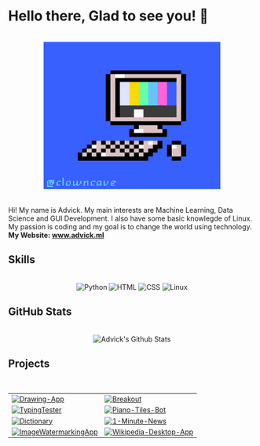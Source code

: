 <h1> Hello there, Glad to see you! 👋 </h1>
<br>
<div align = "center">
    <img width="360" height="300" alt="Computer" src="computer.gif">
</div>
<br>
<p> Hi! My name is Advick. My main interests are Machine Learning, Data Science and GUI Development. I also have some basic knowlegde of Linux. My passion is coding and my goal is to change the world using technology. <strong>My Website: <a href="https://www.advick.ml/">www.advick.ml</a></strong></p>

<!-- Skills -->
<h2>Skills</h2>
<br>
<div align = "center">
    <img alt="Python" src="https://img.shields.io/badge/Python-1C1E26?style=for-the-badge&logo=python&labelColor=1C1E26">
    <img alt="HTML" src="https://img.shields.io/badge/HTML-1C1E26?style=for-the-badge&logo=html5&labelColor=1C1E26">
    <img alt="CSS" src="https://img.shields.io/badge/CSS-1C1E26?style=for-the-badge&logo=CSS3&labelColor=1C1E26">
    <img alt="Linux" src="https://img.shields.io/badge/Linux-1C1E26?style=for-the-badge&logo=linux&labelColor=1C1E26">
</div>

<!-- Github Stats -->
<h2>GitHub Stats</h2>
<br>
<div align = "center">
    <img alt = "Advick's Github Stats" src = "https://github-readme-stats.vercel.app/api?username=AdvickV&show_icons=true&title_color=27D796&icon_color=B877DB&text_color=F9CBBE&bg_color=1C1E26">
</div>

<!-- Projects -->
<h2>Projects</h2>
<br>
<div align = "center">
    <table>
        <tr>
        <td><a href="https://github.com/AdvickV/Drawing-App" target="_blank">
            <img alt="Drawing-App" src="https://github-readme-stats.vercel.app/api/pin/?username=AdvickV&repo=Drawing-App&show_icons=true&title_color=27D796&icon_color=B877DB&text_color=F9CBBE&bg_color=1C1E26">
        </a></td>
        <td><a href="https://github.com/AdvickV/Breakout" target="_blank">
            <img alt="Breakout" src="https://github-readme-stats.vercel.app/api/pin/?username=AdvickV&repo=Breakout&show_icons=true&title_color=27D796&icon_color=B877DB&text_color=F9CBBE&bg_color=1C1E26">
        </a></td>
        </tr>
        <tr>
        <td><a href="https://github.com/AdvickV/TypingTester" target="_blank">
            <img alt="TypingTester" src="https://github-readme-stats.vercel.app/api/pin/?username=AdvickV&repo=TypingTester&show_icons=true&title_color=27D796&icon_color=B877DB&text_color=F9CBBE&bg_color=1C1E26">
        </a></td>
        <td><a href="https://github.com/AdvickV/Piano-Tiles-Bot" target="_blank">
            <img alt="Piano-Tiles-Bot" src="https://github-readme-stats.vercel.app/api/pin/?username=AdvickV&repo=Piano-Tiles-Bot&show_icons=true&title_color=27D796&icon_color=B877DB&text_color=F9CBBE&bg_color=1C1E26">
        </a></td>
        </tr>
        <tr>
        <td><a href="https://github.com/AdvickV/Dictionary" target="_blank">
            <img alt="Dictionary" src="https://github-readme-stats.vercel.app/api/pin/?username=AdvickV&repo=Dictionary&show_icons=true&title_color=27D796&icon_color=B877DB&text_color=F9CBBE&bg_color=1C1E26">
        </a></td>
        <td><a href="https://github.com/AdvickV/1-Minute-News" target="_blank">
            <img alt="1-Minute-News" src="https://github-readme-stats.vercel.app/api/pin/?username=AdvickV&repo=1-Minute-News&show_icons=true&title_color=27D796&icon_color=B877DB&text_color=F9CBBE&bg_color=1C1E26">
        </a></td>
        </tr>
        <tr>
        <td><a href="https://github.com/AdvickV/ImageWatermarkingApp" target="_blank">
            <img alt="ImageWatermarkingApp" src="https://github-readme-stats.vercel.app/api/pin/?username=AdvickV&repo=ImageWatermarkingApp&show_icons=true&title_color=27D796&icon_color=B877DB&text_color=F9CBBE&bg_color=1C1E26">
        </a></td>
        <td><a href="https://github.com/AdvickV/Wikipedia-Desktop-App" target="_blank">
            <img alt="Wikipedia-Desktop-App" src="https://github-readme-stats.vercel.app/api/pin/?username=AdvickV&repo=Wikipedia-Desktop-App&show_icons=true&title_color=27D796&icon_color=B877DB&text_color=F9CBBE&bg_color=1C1E26">
        </a></td>
        </tr>  
    </table>
</div>

